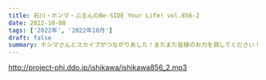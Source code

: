 ```yaml
---
title: 石川・ホンマ・ぶるんのBe-SIDE Your Life! vol.856-2
date: 2022-10-08
tags: ['2022年', '2022年10月']
draft: false
summary: ホンマさんとスカイプがつながりあした！またまた皆様のお力を貸してください！
---
```


http://project-phi.ddo.jp/ishikawa/ishikawa856_2.mp3
